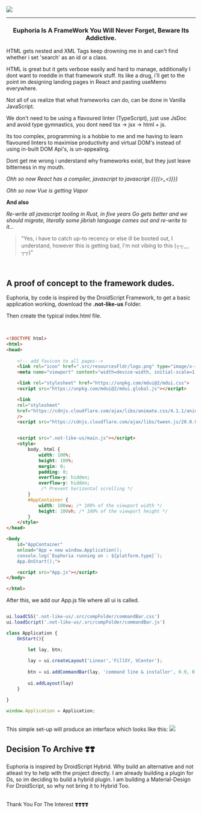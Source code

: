 
<img src="https://drive.google.com/uc?export=view&id=1Xj6p9AcVqbzp3CYfqCw8DBWeBt8y89Rk">

<br/>


-----

<h3 align="center";"> Euphoria Is A FrameWork You Will Never Forget, Beware Its Addictive.</h3>


HTML gets nested and XML Tags keep drowning me in and can't find whether i set
'search' as an id or a class.


HTML is great but it gets verbose easily and hard to manage, additionally I dont want to meddle
in that framework stuff.
Its like a drug, i'll get to the point im designing landing pages in React and pasting useMemo
everywhere.




Not all of us realize that what frameworks can do, can be done in Vanilla JavaScript.

We don't need to be using a flavoured linter (TypeScript), just use JsDoc and avoid
type gymnastics, you dont need tsx -> jsx -> html + js.



Its too complex, programming is a hobbie to me and me having to learn flavoured linters
to maximise productivity and virtual DOM's instead of using in-built DOM Api's, is 
un-appealing.



Dont get me wrong i understand why frameworks exist, but they
just leave bitterness in my mouth.


*Ohh so now React has a compiler, javascript to javascript {{{(>_<)}}}*


*Ohh so now Vue is getting Vapor*

**And also**

*Re-write all javascript tooling in Rust, in five years Go gets better and 
we should migrate, literally some jibrish language comes out and re-write 
to it...*


> "Yes, i have to catch up-to recency or else ill be booted out, I understand,
however this is getting bad, I'm not vibing to this (┬┬﹏┬┬)"


<br/>

## A proof of concept to the framework dudes.


Euphoria, by code is inspired by the DroidScript Framework, to get a basic application working, 
download the **.not-like-us** Folder.

Then create the typical index.html file.

<br/>

```html
<!DOCTYPE html>
<html>
<head>
    
    <!-- add favicon to all pages-->
    <link rel="icon" href=".src/resourcesFldr/logo.png" type="image/x-icon">
    <meta name="viewport" content="width=device-width, initial-scale=1.0" />

    <link rel="stylesheet" href="https://unpkg.com/mdui@2/mdui.css">
    <script src="https://unpkg.com/mdui@2/mdui.global.js"></script>

    <link
    rel="stylesheet"
    href="https://cdnjs.cloudflare.com/ajax/libs/animate.css/4.1.1/animate.min.css"
    />
    <script src="https://cdnjs.cloudflare.com/ajax/libs/tween.js/20.0.0/tween.umd.js"></script>


    <script src=".not-like-us/main.js"></script>
    <style>
        body, html {
            width: 100%;
            height: 100%;
            margin: 0;
            padding: 0;
            overflow-y: hidden;
            overflow-y: hidden;
             /* Prevent horizontal scrolling */
        }
        #AppContainer {
            width: 100vw; /* 100% of the viewport width */
            height: 100vh; /* 100% of the viewport height */
        }
    </style>
</head>

<body 
    id="AppContainer" 
    onload="App = new window.Application();
    console.log(`Euphoria running on : ${platform.type}`);
    App.OnStart();">

    <script src="App.js"></script>
</body>

</html>

```

After this, we add our App.js file where all ui is called.
<br/>
```javascript

ui.loadCSS('.not-like-us/.src/compFolder/commandBar.css')
ui.loadScript('.not-like-us/.src/compFolder/commandBar.js')

class Application {
	OnStart(){

		let lay, btn;
	
		lay = ui.createLayout('Linear','FillXY, VCenter');
	
		btn = ui.addCommandBar(lay, 'command line & installer', 0.9, 0.05, "")
		
		ui.addLayout(lay)
	}

}

window.Application = Application;


```
<br/>
This simple set-up will produce an interface which looks like this:

<img src="https://drive.google.com/uc?export=view&id=1Xi32itWW_3Iy_tfYcxIkueTA2NNAFp2U">


<br/>

## Decision To Archive ❣️❣️

Euphoria is inspired by DroidScript Hybrid.
Why build an alternative and not atleast try to help with the project directly.
I am already building a plugin for Ds, so im deciding to build a hybrid plugin.
I am building a Material-Design For DroidScript, so why not bring it to Hybrid 
Too.

<br/>
Thank You For The Interest ❣️❣️❣️❣️


